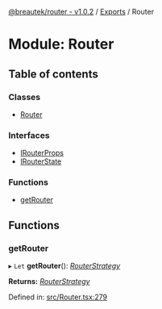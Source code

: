 [@breautek/router - v1.0.2](../README.md) / [Exports](../modules.md) / Router

# Module: Router

## Table of contents

### Classes

- [Router](../classes/router.router-1.md)

### Interfaces

- [IRouterProps](../interfaces/router.irouterprops.md)
- [IRouterState](../interfaces/router.irouterstate.md)

### Functions

- [getRouter](router.md#getrouter)

## Functions

### getRouter

▸ `Let` **getRouter**(): [*RouterStrategy*](../classes/routerstrategy.routerstrategy-1.md)

**Returns:** [*RouterStrategy*](../classes/routerstrategy.routerstrategy-1.md)

Defined in: [src/Router.tsx:279](https://github.com/breautek/router/blob/3a44627/src/Router.tsx#L279)
